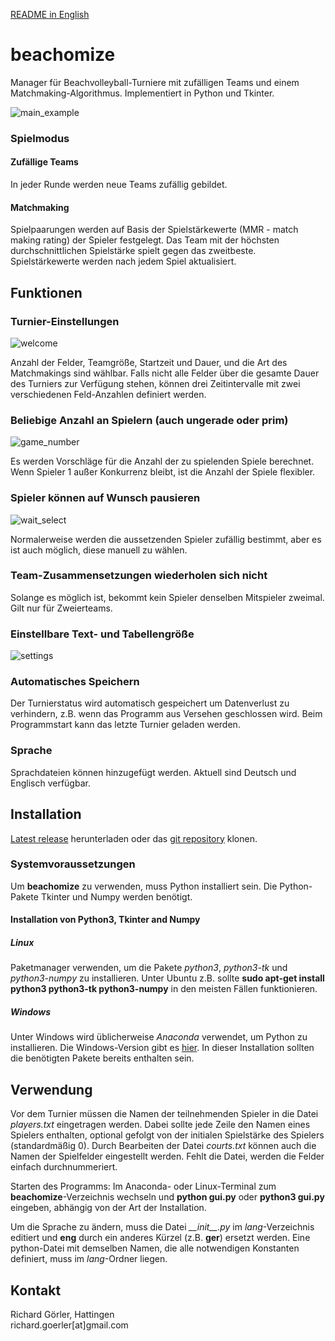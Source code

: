 [README in English](https://github.com/RichardGoerler/beachomize/blob/master/README.md)

beachomize
==========
Manager für Beachvolleyball-Turniere mit zufälligen Teams und einem Matchmaking-Algorithmus. Implementiert in Python und Tkinter.

![main_example](https://beachomize.de/image/main_example_ger.png)

### Spielmodus
#### Zufällige Teams
In jeder Runde werden neue Teams zufällig gebildet.
#### Matchmaking
Spielpaarungen werden auf Basis der Spielstärkewerte (MMR - match making rating) der Spieler festgelegt. Das Team mit der höchsten durchschnittlichen Spielstärke spielt gegen das zweitbeste. Spielstärkewerte werden nach jedem Spiel aktualisiert.

Funktionen
--------
### Turnier-Einstellungen
![welcome](https://beachomize.de/image/welcome_ger_1_2.png)

Anzahl der Felder, Teamgröße, Startzeit und Dauer, und die Art des Matchmakings sind wählbar. Falls nicht alle Felder über die gesamte Dauer des Turniers zur Verfügung stehen, können drei Zeitintervalle mit zwei verschiedenen Feld-Anzahlen definiert werden.
### Beliebige Anzahl an Spielern (auch ungerade oder prim)
![game_number](https://beachomize.de/image/game_number_ger_1_2.png)

Es werden Vorschläge für die Anzahl der zu spielenden Spiele berechnet. Wenn Spieler 1 außer Konkurrenz bleibt, ist die Anzahl der Spiele flexibler.
### Spieler können auf Wunsch pausieren
![wait_select](https://beachomize.de/image/wait_select.png)

Normalerweise werden die aussetzenden Spieler zufällig bestimmt, aber es ist auch möglich, diese manuell zu wählen.
### Team-Zusammensetzungen wiederholen sich nicht
Solange es möglich ist, bekommt kein Spieler denselben Mitspieler zweimal. Gilt nur für Zweierteams.
### Einstellbare Text- und Tabellengröße
![settings](https://beachomize.de/image/settings_ger.png)
### Automatisches Speichern
Der Turnierstatus wird automatisch gespeichert um Datenverlust zu verhindern, z.B. wenn das Programm aus Versehen geschlossen wird. Beim Programmstart kann das letzte Turnier geladen werden.
### Sprache
Sprachdateien können hinzugefügt werden. Aktuell sind Deutsch und Englisch verfügbar.

Installation
------------
[Latest release](https://github.com/RichardGoerler/beachomize/releases) herunterladen oder das [git repository](https://github.com/RichardGoerler/beachomize) klonen.
### Systemvoraussetzungen
Um **beachomize** zu verwenden, muss Python installiert sein. Die Python-Pakete Tkinter und Numpy werden benötigt.
#### Installation von Python3, Tkinter and Numpy
##### Linux
Paketmanager verwenden, um die Pakete *python3*, *python3-tk* und *python3-numpy* zu installieren.
Unter Ubuntu z.B. sollte **sudo apt-get install python3 python3-tk python3-numpy** in den meisten Fällen funktionieren.
##### Windows
Unter Windows wird üblicherweise *Anaconda* verwendet, um Python zu installieren. Die Windows-Version gibt es [hier](https://www.continuum.io/downloads#windows). In dieser Installation sollten die benötigten Pakete bereits enthalten sein.

Verwendung
-----
Vor dem Turnier müssen die Namen der teilnehmenden Spieler in die Datei *players.txt* eingetragen werden. Dabei sollte jede Zeile den Namen eines Spielers enthalten, optional gefolgt von der initialen Spielstärke des Spielers (standardmäßig 0).
Durch Bearbeiten der Datei *courts.txt* können auch die Namen der Spielfelder eingestellt werden. Fehlt die Datei, werden die Felder einfach durchnummeriert.

Starten des Programms: Im Anaconda- oder Linux-Terminal zum **beachomize**-Verzeichnis wechseln und **python gui&#46;py** oder **python3 gui&#46;py** eingeben, abhängig von der Art der Installation.

Um die Sprache zu ändern, muss die Datei *\_\_init\_\_.py* im *lang*-Verzeichnis editiert und **eng** durch ein anderes Kürzel (z.B. **ger**) ersetzt werden. Eine python-Datei mit demselben Namen, die alle notwendigen Konstanten definiert, muss im *lang*-Ordner liegen.

Kontakt
-------
Richard Görler, Hattingen  
richard.goerler[at]gmail&#46;com
